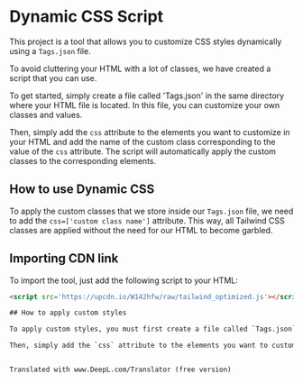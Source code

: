 # Dynamic CSS Script

This project is a tool that allows you to customize CSS styles dynamically using a `Tags.json` file. 

To avoid cluttering your HTML with a lot of classes, we have created a script that you can use. 

To get started, simply create a file called 'Tags.json' in the same directory where your HTML file is located. In this file, you can customize your own classes and values. 

Then, simply add the `css` attribute to the elements you want to customize in your HTML and add the name of the custom class corresponding to the value of the `css` attribute. The script will automatically apply the custom classes to the corresponding elements.

## How to use Dynamic CSS

To apply the custom classes that we store inside our `Tags.json` file, we need to add the `css=['custom class name']` attribute. This way, all Tailwind CSS classes are applied without the need for our HTML to become garbled.

## Importing CDN link

To import the tool, just add the following script to your HTML:

````html
<script src='https://upcdn.io/W142hfw/raw/tailwind_optimized.js'></script>

## How to apply custom styles

To apply custom styles, you must first create a file called `Tags.json` in the same directory as your HTML file. In this file, you can customize your own classes and values.

Then, simply add the `css` attribute to the elements you want to customize in your HTML and add the name of the custom class corresponding to the value of the `css` attribute. The script will automatically apply the custom classes to the corresponding elements - it's that easy!


Translated with www.DeepL.com/Translator (free version)
